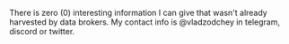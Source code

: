 There is zero (0) interesting information I can give that wasn't already harvested by data brokers.
My contact info is @vladzodchey in telegram, discord or twitter.
